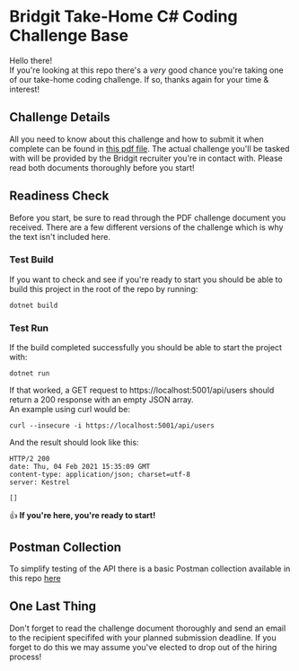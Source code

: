 # Bridgit Take-Home C# Coding Challenge Base

Hello there!  
If you're looking at this repo there's a _very_ good chance you're taking one of our take-home coding challenge. If so, thanks again for your time & interest! 

## Challenge Details
All you need to know about this challenge and how to submit it when complete can be found in  [this pdf file](Take-Home-Instructions.pdf). The actual challenge you'll be tasked with will be provided by the Bridgit recruiter you're in contact with. Please read both documents thoroughly before you start!

## Readiness Check
Before you start, be sure to read through the PDF challenge document you received. There are a few different versions of the challenge which is why the text isn't included here.
### Test Build
If you want to check and see if you're ready to start you should be able to build this project in the root of the repo by running:
```
dotnet build
```
### Test Run
If the build completed successfully you should be able to start the project with: 
```
dotnet run
```
If that worked, a GET request to https://localhost:5001/api/users should return a 200 response with an empty JSON array.  
An example using curl would be:
```
curl --insecure -i https://localhost:5001/api/users
```
And the result should look like this:
```
HTTP/2 200 
date: Thu, 04 Feb 2021 15:35:09 GMT
content-type: application/json; charset=utf-8
server: Kestrel

[]
```

👍 **If you're here, you're ready to start!**

## Postman Collection
To simplify testing of the API there is a basic Postman collection available in this repo [here](/Postman/Tasklify.postman_collection.json)

## One Last Thing
Don't forget to read the challenge document thoroughly and send an email to the recipient specififed with your planned submission deadline. If you forget to do this we may assume you've elected to drop out of the hiring process!